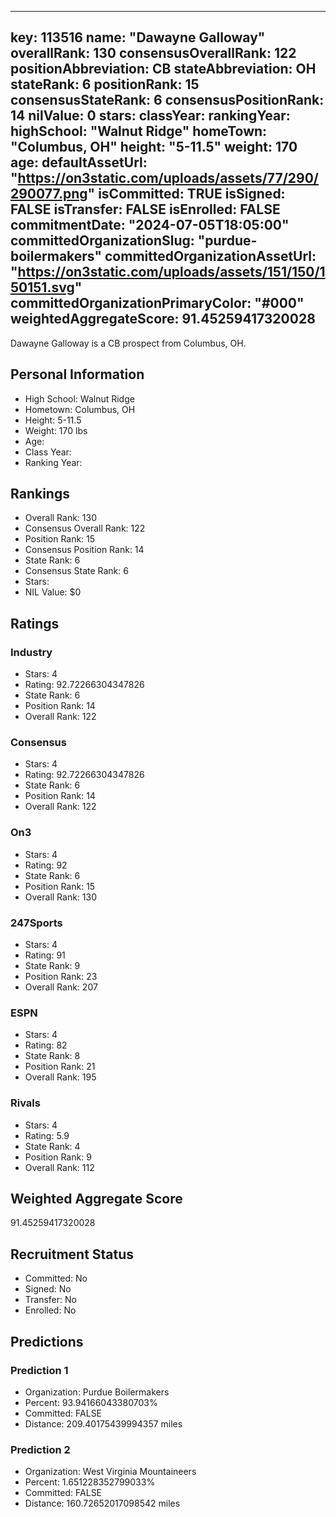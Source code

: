 ---
  key: 113516
  name: "Dawayne Galloway"
  overallRank: 130
  consensusOverallRank: 122
  positionAbbreviation: CB
  stateAbbreviation: OH
  stateRank: 6
  positionRank: 15
  consensusStateRank: 6
  consensusPositionRank: 14
  nilValue: 0
  stars: 
  classYear: 
  rankingYear: 
  highSchool: "Walnut Ridge"
  homeTown: "Columbus, OH"
  height: "5-11.5"
  weight: 170
  age: 
  defaultAssetUrl: "https://on3static.com/uploads/assets/77/290/290077.png"
  isCommitted: TRUE
  isSigned: FALSE
  isTransfer: FALSE
  isEnrolled: FALSE
  commitmentDate: "2024-07-05T18:05:00"
  committedOrganizationSlug: "purdue-boilermakers"
  committedOrganizationAssetUrl: "https://on3static.com/uploads/assets/151/150/150151.svg"
  committedOrganizationPrimaryColor: "#000"
  weightedAggregateScore: 91.45259417320028
  ---
  
  Dawayne Galloway is a CB prospect from Columbus, OH.
  
  ## Personal Information
  - High School: Walnut Ridge
  - Hometown: Columbus, OH
  - Height: 5-11.5
  - Weight: 170 lbs
  - Age: 
  - Class Year: 
  - Ranking Year: 
  
  ## Rankings
  - Overall Rank: 130
  - Consensus Overall Rank: 122
  - Position Rank: 15
  - Consensus Position Rank: 14
  - State Rank: 6
  - Consensus State Rank: 6
  - Stars: 
  - NIL Value: $0
  
  ## Ratings
  
  ### Industry
  - Stars: 4
  - Rating: 92.72266304347826
  - State Rank: 6
  - Position Rank: 14
  - Overall Rank: 122
  
  ### Consensus
  - Stars: 4
  - Rating: 92.72266304347826
  - State Rank: 6
  - Position Rank: 14
  - Overall Rank: 122
  
  ### On3
  - Stars: 4
  - Rating: 92
  - State Rank: 6
  - Position Rank: 15
  - Overall Rank: 130
  
  ### 247Sports
  - Stars: 4
  - Rating: 91
  - State Rank: 9
  - Position Rank: 23
  - Overall Rank: 207
  
  ### ESPN
  - Stars: 4
  - Rating: 82
  - State Rank: 8
  - Position Rank: 21
  - Overall Rank: 195
  
  ### Rivals
  - Stars: 4
  - Rating: 5.9
  - State Rank: 4
  - Position Rank: 9
  - Overall Rank: 112
  
  ## Weighted Aggregate Score
  91.45259417320028
  
  ## Recruitment Status
  - Committed: No
  - Signed: No
  - Transfer: No
  - Enrolled: No
  
  
  
  ## Predictions
  
  ### Prediction 1
  - Organization: Purdue Boilermakers
  - Percent: 93.94166043380703%
  - Committed: FALSE
  - Distance: 209.40175439994357 miles
  
  ### Prediction 2
  - Organization: West Virginia Mountaineers
  - Percent: 1.651228352799033%
  - Committed: FALSE
  - Distance: 160.72652017098542 miles
  